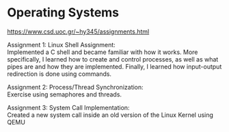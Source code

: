 # Operating Systems
https://www.csd.uoc.gr/~hy345/assignments.html

Assignment 1: Linux Shell	Assignment:  
Implemented a C shell and became familiar with how it works. More  
specifically, I learned how to create and control processes, as well as what pipes are
and how they are implemented. Finally, I learned how input-output redirection is done using commands.

Assignment 2:	Process/Thread Synchronization:  
Exercise using semaphores and threads.  

Assignment 3:	System Call Implementation:  
Created a new system call inside an old version of the Linux Kernel using QEMU  
